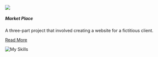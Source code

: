 <section class="tile">

<div class="project-img-container">
<img class="project-img responsive" src="assets/marketplace.png">
</div>


##### Market Place

A three-part project that involved creating a website for a fictitious client. 

[Read More](./portfolio/market-place)

![My Skills](https://skillicons.dev/icons?i=html,css,js)

</section>
